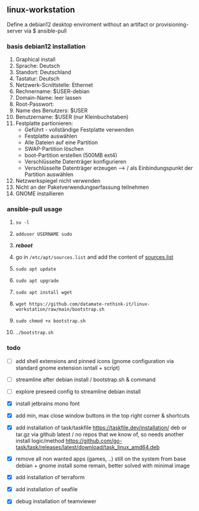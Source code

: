 ## linux-workstation
Define a debian12 desktop enviroment without an artifact or provisioning-server via $ ansible-pull

### basis debian12 installation
1. Graphical install
2. Sprache: Deutsch
3. Standort: Deutschland
4. Tastatur: Deutsch
5. Netzwerk-Scnittstelle: Ethernet
6. Rechnername: $USER-debian
7. Domain-Name: leer lassen
8. Root-Passwort:
9. Name des Benutzers: $USER
10. Benutzername: $USER (nur Kleinbuchstaben)
11. Festplatte partionieren:
    - Geführt - vollständige Festplatte verwenden
    - Festplatte auswählen
    - Alle Dateien auf eine Partition
    - SWAP-Partition löschen
    - boot-Partition erstellen (500MB ext4)
    - Verschlüsselte Datenträger konfigurieren
    - Verschlüsselte Datenträger erzeugen --> / als Einbindungspunkt der Partition auswählen
12. Netzwerkspiegel nicht verwenden
13. Nicht an der Paketverwendungserfassung teilnehmen
14. GNOME installieren


### ansible-pull usage
1. `su -l`

2. `adduser USERNAME sudo`

3. ***reboot***

4. go in `/etc/apt/sources.list` and add the content of [sources.list](https://github.com/datamate-rethink-it/linux-workstation/blob/main/files/sources.list)

5. `sudo apt update`

6. `sudo apt upgrade`

7. `sudo apt install wget`

8. `wget https://github.com/datamate-rethink-it/linux-workstation/raw/main/bootstrap.sh`

9. `sudo chmod +x bootstrap.sh`

10. `./bootstrap.sh`

### todo
- [ ] add shell extensions and pinned icons (gnome configuration via standard gnome extension isntall + script)
- [ ] streamline after debian install / bootstrap.sh & command
- [ ] explore preseed config to streamline debian install

- [x] install jetbrains mono font
- [x] add min, max close window buttons in the top right corner & shortcuts
- [x] add installation of task/taskfile https://taskfile.dev/installation/ deb or tar.gz via github latest / no repos that we know of, so needs another install logic/method
https://github.com/go-task/task/releases/latest/download/task_linux_amd64.deb
- [x] remove all non wanted apps (games, ..) still on the system from base debian + gnome install
some remain, better solved with minimal image
- [x] add installation of terraform
- [x] add installation of seafile
- [x] debug installation of teamviewer
